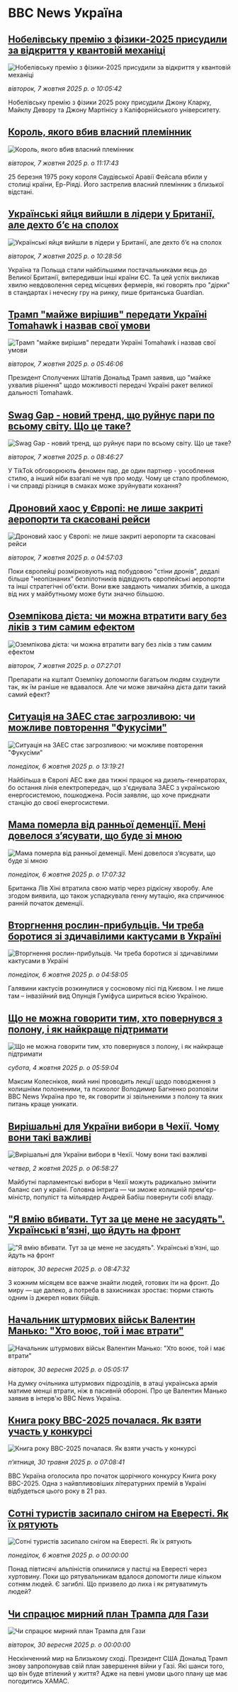 # BBC News Україна## [Нобелівську премію з фізики-2025 присудили за відкриття у квантовій механіці](https://www.bbc.com/ukrainian/articles/c99gdd2kgmro?at_medium=RSS&at_campaign=rss?at_campaign=githubrss)![Нобелівську премію з фізики-2025 присудили за відкриття у квантовій механіці](https://ichef.bbci.co.uk/ace/ws/240/cpsprodpb/e28d/live/00c7f9f0-a367-11f0-b6c8-ab6f97553cbf.jpg)_вівторок, 7 жовтня 2025 р. о 10:05:42_Нобелівську премію з фізики 2025 року присудили Джону Кларку, Майклу Девору та Джону Мартінісу з Каліфорнійського університету.## [Король, якого вбив власний племінник](https://www.bbc.com/ukrainian/articles/cdxq0091py7o?at_medium=RSS&at_campaign=rss?at_campaign=githubrss)![Король, якого вбив власний племінник](https://ichef.bbci.co.uk/ace/ws/240/cpsprodpb/147b/live/76b684e0-9e0a-11f0-bc74-c938242ac6b1.jpg)_вівторок, 7 жовтня 2025 р. о 11:17:43_25 березня 1975 року короля Саудівської Аравії Фейсала вбили у столиці країни, Ер-Ріяді. Його застрелив власний племінник з близької відстані.## [Українські яйця вийшли в лідери у Британії, але дехто бʼє на сполох](https://www.bbc.com/ukrainian/articles/c20vlle82jdo?at_medium=RSS&at_campaign=rss?at_campaign=githubrss)![Українські яйця вийшли в лідери у Британії, але дехто бʼє на сполох](https://ichef.bbci.co.uk/ace/ws/240/cpsprodpb/62f6/live/b237f3b0-a35e-11f0-a4d2-29dc308b56bc.jpg)_вівторок, 7 жовтня 2025 р. о 10:28:56_Україна та Польща стали найбільшими постачальниками яєць до Великої Британії, випередивши інші країни ЄС. Та цей успіх викликав хвилю невдоволення серед місцевих фермерів, які говорять про "дірки" в стандартах і нечесну гру на ринку, пише британська Guardian.## [Трамп "майже вирішив" передати Україні Tomahawk і назвав свої умови](https://www.bbc.com/ukrainian/articles/cdjz4k2jkk8o?at_medium=RSS&at_campaign=rss?at_campaign=githubrss)![Трамп "майже вирішив" передати Україні Tomahawk і назвав свої умови](https://ichef.bbci.co.uk/ace/ws/240/cpsprodpb/590b/live/27adc760-a340-11f0-99ba-9992b908f02c.jpg)_вівторок, 7 жовтня 2025 р. о 05:46:06_Президент Сполучених Штатів Дональд Трамп заявив, що "майже ухвалив рішення" щодо можливості передачі Україні ракет великої дальності Tomahawk.## [Swag Gap - новий тренд, що руйнує пари по всьому світу. Що це таке?](https://www.bbc.com/ukrainian/articles/cy0vzjdve88o?at_medium=RSS&at_campaign=rss?at_campaign=githubrss)![Swag Gap - новий тренд, що руйнує пари по всьому світу. Що це таке?](https://ichef.bbci.co.uk/ace/ws/240/cpsprodpb/f073/live/428d9aa0-a346-11f0-83f2-d32a8da6d3e9.jpg)_вівторок, 7 жовтня 2025 р. о 08:46:27_У TikTok обговорюють феномен пар, де один партнер - уособлення стилю, а інший ніби взагалі не чув про моду. Чому це стало проблемою, і чи справді різниця в смаках може зруйнувати кохання?## [Дроновий хаос у Європі: не лише закриті аеропорти та скасовані рейси](https://www.bbc.com/ukrainian/articles/c24rjv8gy7vo?at_medium=RSS&at_campaign=rss?at_campaign=githubrss)![Дроновий хаос у Європі: не лише закриті аеропорти та скасовані рейси](https://ichef.bbci.co.uk/ace/ws/240/cpsprodpb/f0a3/live/fd646430-a2c4-11f0-ae28-dfd25fcb4fe9.jpg)_вівторок, 7 жовтня 2025 р. о 04:57:03_Поки європейці розмірковують над побудовою "стіни дронів", дедалі більше "неопізнаних" безпілотників відвідують європейські аеропорти та інші стратегічні об'єкти. Вони вже завдають чималих збитків, а шкода від них у майбутньому може бути значно більшою.## [Оземпікова дієта: чи можна втратити вагу без ліків з тим самим ефектом](https://www.bbc.com/ukrainian/articles/c5y5l63m952o?at_medium=RSS&at_campaign=rss?at_campaign=githubrss)![Оземпікова дієта: чи можна втратити вагу без ліків з тим самим ефектом](https://ichef.bbci.co.uk/ace/ws/240/cpsprodpb/64f9/live/b32fbd10-a2a1-11f0-928c-71dbb8619e94.jpg)_вівторок, 7 жовтня 2025 р. о 07:27:01_Препарати на кшталт Оземпіку допомогли багатьом людям схуднути так, як їм раніше не вдавалося. Але чи може звичайна дієта дати такий самий ефект?## [Ситуація на ЗАЕС стає загрозливою: чи можливе повторення "Фукусіми"](https://www.bbc.com/ukrainian/articles/clylmzxjyjeo?at_medium=RSS&at_campaign=rss?at_campaign=githubrss)![Ситуація на ЗАЕС стає загрозливою: чи можливе повторення "Фукусіми"](https://ichef.bbci.co.uk/ace/ws/240/cpsprodpb/9c1b/live/0554e610-a2ac-11f0-928c-71dbb8619e94.jpg)_понеділок, 6 жовтня 2025 р. о 13:19:21_Найбільша в Європі АЕС вже два тижні працює на дизель-генераторах, бо остання лінія електропередач, що з'єднувала ЗАЕС з українською енергосистемою, пошкоджена. Росія заявляє, що хоче приєднати станцію до своєї енергосистеми.## [Мама померла від ранньої деменції. Мені довелося зʼясувати, що буде зі мною](https://www.bbc.com/ukrainian/articles/c89djeqy949o?at_medium=RSS&at_campaign=rss?at_campaign=githubrss)![Мама померла від ранньої деменції. Мені довелося зʼясувати, що буде зі мною](https://ichef.bbci.co.uk/ace/ws/240/cpsprodpb/c738/live/c7e72570-a069-11f0-9640-9757c7912ee3.png)_понеділок, 6 жовтня 2025 р. о 17:07:32_Британка Лів Хіні втратила свою матір через рідкісну хворобу. Але згодом виявила, що також успадкувала генну мутацію, яка спричинює ранній початок деменції.## [Вторгнення рослин-прибульців. Чи треба боротися зі здичавілими кактусами в Україні](https://www.bbc.com/ukrainian/articles/cz7r825dxxqo?at_medium=RSS&at_campaign=rss?at_campaign=githubrss)![Вторгнення рослин-прибульців. Чи треба боротися зі здичавілими кактусами в Україні](https://ichef.bbci.co.uk/ace/ws/240/cpsprodpb/f939/live/11bf96e0-9ddc-11f0-9f23-2534d63ace40.jpg)_понеділок, 6 жовтня 2025 р. о 04:58:05_Галявини кактусів розкинулися у сосновому лісі під Києвом. І не лише там – інвазійний вид Опунція Гуміфуса шириться всією Україною.## [Що не можна говорити тим, хто повернувся з полону, і як найкраще підтримати](https://www.bbc.com/ukrainian/articles/cly9py9rj9do?at_medium=RSS&at_campaign=rss?at_campaign=githubrss)![Що не можна говорити тим, хто повернувся з полону, і як найкраще підтримати](https://ichef.bbci.co.uk/ace/ws/240/cpsprodpb/dccc/live/31bf9030-9f85-11f0-88e2-0d84588ac59c.jpg)_субота, 4 жовтня 2025 р. о 05:59:04_Максим Колесніков, який нині проводить лекції щодо поводження з колишніми полоненими, та психолог Володимир Багненко розповіли BBC News Україна про те, як говорити зі звільненими з полону та яких питань краще уникати.## [Вирішальні для України вибори в Чехії. Чому вони такі важливі](https://www.bbc.com/ukrainian/articles/cwyw2zjene2o?at_medium=RSS&at_campaign=rss?at_campaign=githubrss)![Вирішальні для України вибори в Чехії. Чому вони такі важливі](https://ichef.bbci.co.uk/ace/ws/240/cpsprodpb/72be/live/dc758b50-9edc-11f0-9cc3-55b0375a170c.jpg)_четвер, 2 жовтня 2025 р. о 06:58:27_Майбутні парламентські вибори в Чехії можуть радикально змінити баланс сил у країні. Головна інтрига — чи зможе колишній прем'єр-міністр, популіст та мільярдер Андрей Бабіш повернути собі владу.## ["Я вмію вбивати. Тут за це мене не засудять". Українські вʼязні, що йдуть на фронт](https://www.bbc.com/ukrainian/articles/c3rv337g21jo?at_medium=RSS&at_campaign=rss?at_campaign=githubrss)!["Я вмію вбивати. Тут за це мене не засудять". Українські вʼязні, що йдуть на фронт](https://ichef.bbci.co.uk/ace/ws/240/cpsprodpb/256a/live/090d4650-9d1e-11f0-bc17-37f040c2fadb.jpg)_вівторок, 30 вересня 2025 р. о 08:47:32_З кожним місяцем все важче знайти людей, готових іти на фронт. До миру — ще далеко, а потреба в захисниках зростає: тюрми стають одним із джерел нових бійців.## [Начальник штурмових військ Валентин Манько: "Хто воює, той і має втрати"](https://www.bbc.com/ukrainian/articles/clyd089jge4o?at_medium=RSS&at_campaign=rss?at_campaign=githubrss)![Начальник штурмових військ Валентин Манько: "Хто воює, той і має втрати"](https://ichef.bbci.co.uk/ace/ws/240/cpsprodpb/7787/live/45949030-9d3f-11f0-973f-51ea2fc41b54.jpg)_вівторок, 30 вересня 2025 р. о 05:05:17_На думку очільника штурмових підрозділів, в атаці українська армія матиме менші втрати, ніж в пасивній обороні. Про це Валентин Манько заявив в інтерв'ю ВВС News Україна.## [Книга року BBC-2025 почалася. Як взяти участь у конкурсі ](https://www.bbc.com/ukrainian/articles/clygdp91lk7o?at_medium=RSS&at_campaign=rss?at_campaign=githubrss)![Книга року BBC-2025 почалася. Як взяти участь у конкурсі ](https://ichef.bbci.co.uk/ace/ws/240/cpsprodpb/01eb/live/6dc71a60-3b9b-11f0-b0d7-71720076f013.jpg)_пʼятниця, 30 травня 2025 р. о 07:08:41_BBC Україна оголосила про початок щорічного конкурсу Книга року BBC-2025. Одна з найвпливовіших літературних премій в Україні відбудеться цього року в 21 раз.## [Сотні туристів засипало снігом на Евересті. Як їх рятують](https://www.youtube.com/watch?v=1lMlkDHCZU8&at_medium=RSS&at_campaign=rss?at_campaign=githubrss)![Сотні туристів засипало снігом на Евересті. Як їх рятують](https://ichef.bbci.co.uk/ace/standard/240/cpsprodpb/75b3/live/fe7c74d0-a2cd-11f0-b741-177e3e2c2fc7.jpg)_понеділок, 6 жовтня 2025 р. о 00:00:00_Понад півтисячі альпіністів опинилися у пастці на Евересті через хуртовину. Поки що рятувальникам вдалося допомогти лише кільком сотням людей. Є загиблі. Що призвело до лиха і як рятуватимуть людей?## [Чи спрацює мирний план Трампа для Гази](https://www.youtube.com/watch?v=zZy_YKFJ7iw&at_medium=RSS&at_campaign=rss?at_campaign=githubrss)![Чи спрацює мирний план Трампа для Гази](https://ichef.bbci.co.uk/ace/standard/240/cpsprodpb/8a7d/live/a03d10e0-9e0f-11f0-b741-177e3e2c2fc7.jpg)_вівторок, 30 вересня 2025 р. о 00:00:00_Нескінченний мир на Близькому сході. Президент США Дональд Трамп знову запропонував свій план завершення війни у Газі. Які шанси того, що він буде втілений у життя? Адже на певні умови цього плану ще має погодитись ХАМАС.
